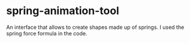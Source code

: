 # spring-animation-tool
An interface that allows to create shapes made up of springs. I used the spring force formula in the code.
